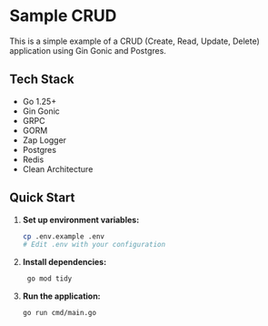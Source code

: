 # Sample CRUD

This is a simple example of a CRUD (Create, Read, Update, Delete) application using Gin Gonic and Postgres.

## Tech Stack
- Go 1.25+
- Gin Gonic
- GRPC
- GORM
- Zap Logger
- Postgres
- Redis
- Clean Architecture

## Quick Start

1. **Set up environment variables:**
   ```bash
   cp .env.example .env
   # Edit .env with your configuration
   ```
   
2. **Install dependencies:**
   ```bash
    go mod tidy
    ```

3. **Run the application:**
   ```bash
   go run cmd/main.go
   ```